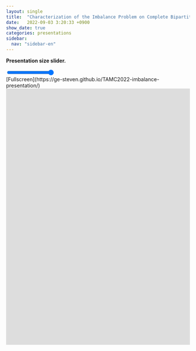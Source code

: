 ```yaml
---
layout: single
title:  "Characterization of the Imbalance Problem on Complete Bipartite Graphs - TAMC 2022"
date:   2022-09-03 3:20:33 +0900
show_date: true
categories: presentations
sidebar:
  nav: "sidebar-en"
---
```




<!-- [Click here](https://ge-steven.github.io/SRPwithDP-presentation/pdf/rdp.pdf) for the presentation pdf. -->

<b>Presentation size slider.</b>
<div>
  <input type="range" min="1" max="100" value="100" class="slider" id="myRange">
</div>
[Fullscreen](https://ge-steven.github.io/TAMC2022-imbalance-presentation/)
<div style="overflow:hidden">
    <iframe id="presentation" src="https://ge-steven.github.io/TAMC2022-imbalance-presentation/" style="height: 1080px; width:1920px; overflow: hidden;transform-origin: left top; transform: scale(0.65);" allowfullscreen="" frameborder="0">
    </iframe>
</div>

<script>
// Update the current slider value (each time you drag the slider handle)
document.addEventListener("DOMContentLoaded", function(event) { 
	var slider = document.getElementById("myRange");
	slider.oninput = function() {
	  var presentation = document.getElementById('presentation');
		presentation.style.scale = this.value/100.0;
		console.log(this.value/100.0);
	}
});
</script>
